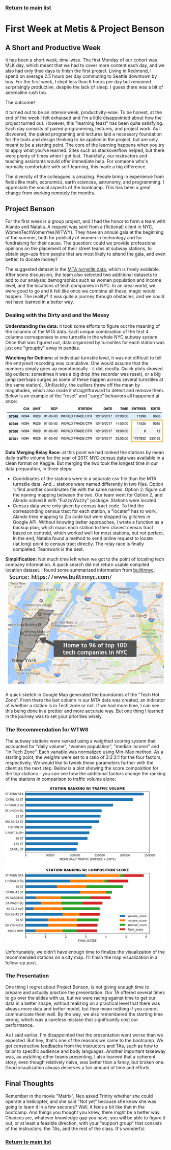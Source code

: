 ### [Return to main list](../README.md)

# First Week at Metis & Project Benson
  
## A Short and Productive Week
It has been a short week, time-wise. The first Monday of our cohort was MLK day, which meant that we had to cover more content each day, and we also had only thee days to finish the first project. Living in Redmond, I spend on average 2.5 hours per day commuting to Seattle downtown by bus. For the first week, I slept less than 6 hours per day but remained surprisingly productive, despite the lack of sleep. I guess there was a bit of adrenaline rush too.
  
The outcome?

It turned out to be an intense week, productivity-wise. To be honest, at the end of the week I felt exhaused and I'm a little disappointed about how the project turned out. However, this "learning feast" has been quite satisfying. Each day consists of paired programming, lectures, and project work. As I disvoered, the paired programing and lectures laid a necessary foundation for the tools and design thinking to be applied in the project, but are only meant to be a starting point. The core of the learning happens when you try to apply what you've learned. Sites such as stackoverflow helped, but there were plenty of times when I got lost. Thankfully, our instructors and teaching assistants would offer immediate help. For someone who's normally comfortable with self-learning, this made a big difference.   

The diversity of the colleagues is amazing. People bring in experience from fields like math, economics, earth sciences, astronomy, and programming. I appreciate the social aspects of the bootcamp. This has been a great change from working remotely for months.
## Project Benson  

For the first week is a group project, and I had the honor to form a team with Alando and Natalia. A request was sent from a (fictional) client in NYC, WomenTechWomenYes(WTWY). They have an annual gala at the beginning of the summer, both for publicity of women in technology and for fundraising for their cause. The question: could we provide professional opinions on the placement of their street teams at subway stations, to obtain sign-ups from people that are most likely to attend the gala, and even better, to donate money?
  
The suggested dataset is the [MTA turnstile data](http://web.mta.info/developers/turnstile.html), which is freely available. After some discussion, the team also selected two additional datasets to add to our analysis: demographics such as women population and income level, and the locations of tech companies in NYC. In an ideal world, we were good to go and it felt like once we combine all these, magic would happen. The reality? It was quite a journey through obstacles, and we could not have learned in a better way.

### Dealing with the Dirty and and the Messy
**Understanding the data:** it took some efforts to figure out the meaning of the columns of the MTA data. Each unique combination of the first 4 columns corresponses to one turnstile in the whole NYC subway system. Once that was figured out, data organized by turnstiles for each station was just one "groupby" away in pandas. 
  
**Watching for Outliers:** at individual turnstile level, it was not difficult to tell the entry/exit recording was cumulative. One would assume that the numbers simply goes up monotonically - it did, mostly. Quick plots showed big outliers: sometimes it was a big drop (the recorder was reset), or a big jump (perhaps surges as some of these happen across several turnstiles at the same station). (Un)luckily, the outliers threw off the mean by magnitudes, which also made it straightforward to detect and remove them. Below is an example of the "reset" and "surge" behaviors all happened at once:
![MTAcleaning](./MTA_cleaning.png)
  
**Data Merging Relay Race:** at this point we had ranked the stations by mean daily traffic volume for the year of 2017. [NYC census data](https://www.kaggle.com/muonneutrino/new-york-city-census-data/data) was available in a clean format on Kaggle. But merging the two took the longest time in our data preparation, in three steps:
* Cooridinates of the stations were in a separate csv file than the MTA turnstile data. And... stations were named differently in two files. Option 1: find another coordinates file with the same names. Option 2: figure out the naming mapping between the two. Our team went for Option 2, and Alando solved it with "FuzzyWuzzy" package. Stations were located.
* Census data were only given by census tract code. To find the corresponding census tract for each station, a "locater" has to work. Alando tried mapping to Zip code but were stopped by glitches in Google API. Without knowing better approaches, I wrote a function as a backup plan, which maps each station to their closest census tract based on centroid, which worked well for most stations, but not perfect. In the end, Natalia found a method to send online request to locate (lat,long) point to census tract directly. The relay race is finally completed. Teamwork is the best.  

**Simplification:**   Not much time left when we got to the point of locating tech company information. A quick search did not return usable compiled location dataset. I found some summarized information from [builtinnyc](https://www.builtinnyc.com/2016/12/13/big-tech-companies-nyc-locations). 
![techzone](./tech_location.png)
  
A quick sketch in Google Map generated the boundaries of the "Tech Hot Zone". From there the last column in our MTA data was created, an indicator of whether a station is in Tech zone or not. If we had more time, I can see this being done in a prettier and more accurate way. But one thing I learned in the journey was to set your priorities wisely.

### The Recommendation for WTWS
The subway stations were ranked using a weighted scoring system that accounted for "daily volume", "women population", "median income" and "In Tech Zone". Each variable was normalized using Min-Max method. As a starting point, the weights were set to a ratio of 3:2:2:1 for the four factors, respectively. We would like to tweek these parameters further with the client as the next step. Below is a plot showing the score composition for the top stations - you can see how the additional factors change the ranking of the stations in comparison to traffic volume alone:
![volume_rank](./top_stations.png)
![score_chart](./score_chart.png)
    
Unfortunately, we didn't have enough time to finalize the visualizaiton of the recommended stations on a city map. I'll finish the map visualization in a follow-up post.

### The Presentation
One thing I regret about Project Benson, is not giving enough time to prepare and actually practice the presentation. Our TA offered several times to go over the slides with us, but we were racing against time to get our data in a better shape, without realizing on a practical level that there was always more data and better model, but they mean nothing if you cannot communicate them well. By the way, we also remembered the starting time wrong, which was a careless mistake that significantly cost our performance. 
  
As I said earlier, I'm disappointed that the presentation went worse than we expected. But hey, that's one of the reasons we came to the bootcamp. We got constructive feedbacks from the instructors and TAs, such as how to tailor to specific audience and body languages. Another important takeaway was, as watching other teams presenting, I also learned that a coherent story, even though relatively naive, was better than a fancy, but broken one. Good visualization always deserves a fair amount of time and efforts.

## Final Thoughts
  
Remember in the movie "Matrix", Neo asked Trinity whether she could operate a helicopter, and she said "Not yet" because she know she was going to learn it in a few seconds? Well, it feels a bit like that in the bootcamp. And things you thought you knew, there might be a better way. Chances are, whatever knowledge gap you have, you will be able to figure it out, or at least a feasible direction, with your "support group" that consists of the instructors, the TAs, and the rest of the class. It's wonderful.

### [Return to main list](../README.md)
